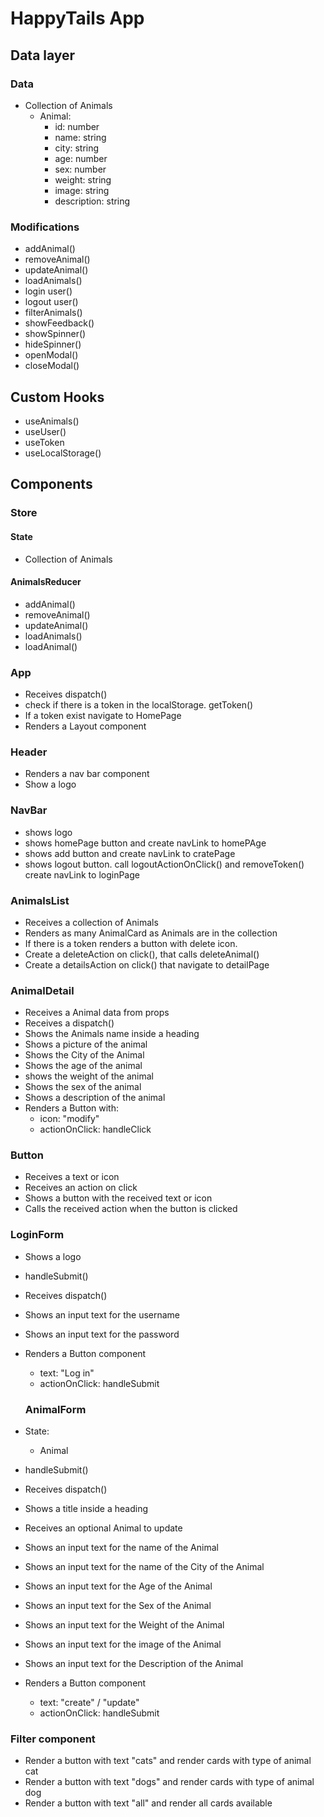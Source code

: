 # HappyTails App

## Data layer

### Data

- Collection of Animals
  - Animal:
    - id: number
    - name: string
    - city: string
    - age: number
    - sex: number
    - weight: string
    - image: string
    - description: string

### Modifications

- addAnimal()
- removeAnimal()
- updateAnimal()
- loadAnimals()
- login user()
- logout user()
- filterAnimals()
- showFeedback()
- showSpinner()
- hideSpinner()
- openModal()
- closeModal()

## Custom Hooks

- useAnimals()
- useUser()
- useToken
- useLocalStorage()

## Components

### Store

#### State

- Collection of Animals

#### AnimalsReducer

- addAnimal()
- removeAnimal()
- updateAnimal()
- loadAnimals()
- loadAnimal()

### App

- Receives dispatch()
- check if there is a token in the localStorage. getToken()
- If a token exist navigate to HomePage
- Renders a Layout component

### Header

- Renders a nav bar component
- Show a logo

### NavBar

- shows logo
- shows homePage button and create navLink to homePAge
- shows add button and create navLink to cratePage
- shows logout button. call logoutActionOnClick() and removeToken() create navLink to loginPage

### AnimalsList

- Receives a collection of Animals
- Renders as many AnimalCard as Animals are in the collection
- If there is a token renders a button with delete icon.
- Create a deleteAction on click(), that calls deleteAnimal()
- Create a detailsAction on click() that navigate to detailPage

### AnimalDetail

- Receives a Animal data from props
- Receives a dispatch()
- Shows the Animals name inside a heading
- Shows a picture of the animal
- Shows the City of the Animal
- Shows the age of the animal
- shows the weight of the animal
- Shows the sex of the animal
- Shows a description of the animal
- Renders a Button with:
  - icon: "modify"
  - actionOnClick: handleClick

### Button

- Receives a text or icon
- Receives an action on click
- Shows a button with the received text or icon
- Calls the received action when the button is clicked

### LoginForm

- Shows a logo
- handleSubmit()
- Receives dispatch()
- Shows an input text for the username
- Shows an input text for the password
- Renders a Button component

  - text: "Log in"
  - actionOnClick: handleSubmit

  ### AnimalForm

- State:
  - Animal
- handleSubmit()
- Receives dispatch()
- Shows a title inside a heading
- Receives an optional Animal to update
- Shows an input text for the name of the Animal
- Shows an input text for the name of the City of the Animal
- Shows an input text for the Age of the Animal
- Shows an input text for the Sex of the Animal
- Shows an input text for the Weight of the Animal
- Shows an input text for the image of the Animal
- Shows an input text for the Description of the Animal
- Renders a Button component
  - text: "create" / "update"
  - actionOnClick: handleSubmit

### Filter component

- Render a button with text "cats" and render cards with type of animal cat
- Render a button with text "dogs" and render cards with type of animal dog
- Render a button with text "all" and render all cards available
